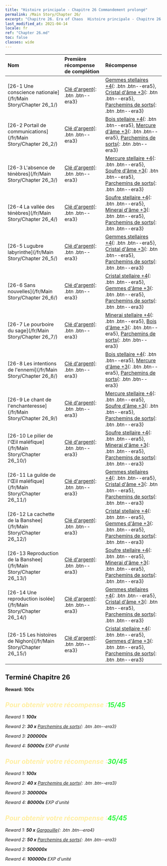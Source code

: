 ```yaml
---
title: "Histoire principale - Chapitre 26 Commandement prolongé"
permalink: /Main Story/Chapter 26/
excerpt: "Chapitre 26. Era of Chaos  Histoire principale - Chapitre 26. Commandement prolongé"
last_modified_at: 2021-04-14
locale: fr
ref: "Chapter 26.md"
toc: false
classes: wide
---
```


  | Nom |  Première récompense de complétion | Récompense |
  |:------------|:------------|:------------| 
  | [26-1 Une conscience nationale](/fr/Main Story/Chapter 26_1/) | [Clé d'argent](/fr/Items/con_693/){: .btn .btn--era3} | [Gemmes stellaires +4](/fr/Items/mat_93/){: .btn .btn--era5}, [Cristal d'âme +3](/fr/Items/mat_87/){: .btn .btn--era5}, [Parchemins de sorts](/fr/Items/con_694/){: .btn .btn--era3} |
  | [26-2 Portail de communications](/fr/Main Story/Chapter 26_2/) | [Clé d'argent](/fr/Items/con_693/){: .btn .btn--era3} | [Bois stellaire +4](/fr/Items/mat_90/){: .btn .btn--era5}, [Mercure d'âme +3](/fr/Items/mat_84/){: .btn .btn--era5}, [Parchemins de sorts](/fr/Items/con_694/){: .btn .btn--era3} |
  | [26-3 L'absence de ténèbres](/fr/Main Story/Chapter 26_3/) | [Clé d'argent](/fr/Items/con_693/){: .btn .btn--era3} | [Mercure stellaire +4](/fr/Items/mat_91/){: .btn .btn--era5}, [Soufre d'âme +3](/fr/Items/mat_85/){: .btn .btn--era5}, [Parchemins de sorts](/fr/Items/con_694/){: .btn .btn--era3} |
  | [26-4 La vallée des ténèbres](/fr/Main Story/Chapter 26_4/) | [Clé d'argent](/fr/Items/con_693/){: .btn .btn--era3} | [Soufre stellaire +4](/fr/Items/mat_92/){: .btn .btn--era5}, [Minerai d'âme +3](/fr/Items/mat_82/){: .btn .btn--era5}, [Parchemins de sorts](/fr/Items/con_694/){: .btn .btn--era3} |
  | [26-5 Lugubre labyrinthe](/fr/Main Story/Chapter 26_5/) | [Clé d'argent](/fr/Items/con_693/){: .btn .btn--era3} | [Gemmes stellaires +4](/fr/Items/mat_93/){: .btn .btn--era5}, [Cristal d'âme +3](/fr/Items/mat_87/){: .btn .btn--era5}, [Parchemins de sorts](/fr/Items/con_694/){: .btn .btn--era3} |
  | [26-6 Sans nouvelles](/fr/Main Story/Chapter 26_6/) | [Clé d'argent](/fr/Items/con_693/){: .btn .btn--era3} | [Cristal stellaire +4](/fr/Items/mat_94/){: .btn .btn--era5}, [Gemmes d'âme +3](/fr/Items/mat_86/){: .btn .btn--era5}, [Parchemins de sorts](/fr/Items/con_694/){: .btn .btn--era3} |
  | [26-7 Le pourboire du sage](/fr/Main Story/Chapter 26_7/) | [Clé d'argent](/fr/Items/con_693/){: .btn .btn--era3} | [Minerai stellaire +4](/fr/Items/mat_89/){: .btn .btn--era5}, [Bois d'âme +3](/fr/Items/mat_83/){: .btn .btn--era5}, [Parchemins de sorts](/fr/Items/con_694/){: .btn .btn--era3} |
  | [26-8 Les intentions de l'ennemi](/fr/Main Story/Chapter 26_8/) | [Clé d'argent](/fr/Items/con_693/){: .btn .btn--era3} | [Bois stellaire +4](/fr/Items/mat_90/){: .btn .btn--era5}, [Mercure d'âme +3](/fr/Items/mat_84/){: .btn .btn--era5}, [Parchemins de sorts](/fr/Items/con_694/){: .btn .btn--era3} |
  | [26-9 Le chant de l'enchanteresse](/fr/Main Story/Chapter 26_9/) | [Clé d'argent](/fr/Items/con_693/){: .btn .btn--era3} | [Mercure stellaire +4](/fr/Items/mat_91/){: .btn .btn--era5}, [Soufre d'âme +3](/fr/Items/mat_85/){: .btn .btn--era5}, [Parchemins de sorts](/fr/Items/con_694/){: .btn .btn--era3} |
  | [26-10 Le pilier de l'Œil maléfique](/fr/Main Story/Chapter 26_10/) | [Clé d'argent](/fr/Items/con_693/){: .btn .btn--era3} | [Soufre stellaire +4](/fr/Items/mat_92/){: .btn .btn--era5}, [Minerai d'âme +3](/fr/Items/mat_82/){: .btn .btn--era5}, [Parchemins de sorts](/fr/Items/con_694/){: .btn .btn--era3} |
  | [26-11 La guilde de l'Œil maléfique](/fr/Main Story/Chapter 26_11/) | [Clé d'argent](/fr/Items/con_693/){: .btn .btn--era3} | [Gemmes stellaires +4](/fr/Items/mat_93/){: .btn .btn--era5}, [Cristal d'âme +3](/fr/Items/mat_87/){: .btn .btn--era5}, [Parchemins de sorts](/fr/Items/con_694/){: .btn .btn--era3} |
  | [26-12 La cachette de la Banshee](/fr/Main Story/Chapter 26_12/) | [Clé d'argent](/fr/Items/con_693/){: .btn .btn--era3} | [Cristal stellaire +4](/fr/Items/mat_94/){: .btn .btn--era5}, [Gemmes d'âme +3](/fr/Items/mat_86/){: .btn .btn--era5}, [Parchemins de sorts](/fr/Items/con_694/){: .btn .btn--era3} |
  | [26-13 Reproduction de la Banshee](/fr/Main Story/Chapter 26_13/) | [Clé d'argent](/fr/Items/con_693/){: .btn .btn--era3} | [Soufre stellaire +4](/fr/Items/mat_92/){: .btn .btn--era5}, [Minerai d'âme +3](/fr/Items/mat_82/){: .btn .btn--era5}, [Parchemins de sorts](/fr/Items/con_694/){: .btn .btn--era3} |
  | [26-14 Une reproduction isolée](/fr/Main Story/Chapter 26_14/) | [Clé d'argent](/fr/Items/con_693/){: .btn .btn--era3} | [Gemmes stellaires +4](/fr/Items/mat_93/){: .btn .btn--era5}, [Cristal d'âme +3](/fr/Items/mat_87/){: .btn .btn--era5}, [Parchemins de sorts](/fr/Items/con_694/){: .btn .btn--era3} |
  | [26-15 Les histoires de Nighon](/fr/Main Story/Chapter 26_15/) | [Clé d'argent](/fr/Items/con_693/){: .btn .btn--era3} | [Cristal stellaire +4](/fr/Items/mat_94/){: .btn .btn--era5}, [Gemmes d'âme +3](/fr/Items/mat_86/){: .btn .btn--era5}, [Parchemins de sorts](/fr/Items/con_694/){: .btn .btn--era3} |


## Terminé Chapitre 26

 **Reward:**  **100x** <i class="fas fa-gem"/>



## <span style="color: #ffeea0">Pour obtenir votre récompense :</span><span style="color: #27f73a">15/45</span>

 Reward 1:  **100x** <i class="fas fa-gem"/>

 Reward 2: **30 x** [Parchemins de sorts](/fr/Items/con_694/){: .btn .btn--era3}

 Reward 3:  **200000x** <i class="fas fa-coins"/>

 Reward 4:  **50000x** EXP d'unité



## <span style="color: #ffeea0">Pour obtenir votre récompense :</span><span style="color: #27f73a">30/45</span>

 Reward 1:  **100x** <i class="fas fa-gem"/>

 Reward 2: **40 x** [Parchemins de sorts](/fr/Items/con_694/){: .btn .btn--era3}

 Reward 3:  **300000x** <i class="fas fa-coins"/>

 Reward 4:  **80000x** EXP d'unité



## <span style="color: #ffeea0">Pour obtenir votre récompense :</span><span style="color: #27f73a">45/45</span>

 Reward 1: **50 x** [Gargouille](/fr/Items/unt_236/){: .btn .btn--era4}

 Reward 2: **50 x** [Parchemins de sorts](/fr/Items/con_694/){: .btn .btn--era3}

 Reward 3:  **500000x** <i class="fas fa-coins"/>

 Reward 4:  **100000x** EXP d'unité

